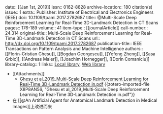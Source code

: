 date:: [[Jan 1st, 2019]]
issn:: 0162-8828
archive-location:: 180 citation(s)
issue:: 1
extra:: Publisher: Institute of Electrical and Electronics Engineers (IEEE)
doi:: 10.1109/tpami.2017.2782687
title:: @Multi-Scale Deep Reinforcement Learning for Real-Time 3D-Landmark Detection in CT Scans
pages:: 176-189
volume:: 41
item-type:: [[journalArticle]]
call-number:: 24.314
original-title:: Multi-Scale Deep Reinforcement Learning for Real-Time 3D-Landmark Detection in CT Scans
url:: http://dx.doi.org/10.1109/tpami.2017.2782687
publication-title:: IEEE Transactions on Pattern Analysis and Machine Intelligence
authors:: [[Florin-Cristian Ghesu]], [[Bogdan Georgescu]], [[Yefeng Zheng]], [[Sasa Grbic]], [[Andreas Maier]], [[Joachim Hornegger]], [[Dorin Comaniciu]]
library-catalog:: 1
links:: [Local library](zotero://select/library/items/CT67MLHA), [Web library](https://www.zotero.org/users/8746250/items/CT67MLHA)

- [[Attachments]]
	- [Ghesu et al_2019_Multi-Scale Deep Reinforcement Learning for Real-Time 3D-Landmark Detection in.pdf](https://sci.bban.top/pdf/10.1109/TPAMI.2017.2782687.pdf#view=FitH) {{zotero-imported-file X8P8AN56, "Ghesu et al_2019_Multi-Scale Deep Reinforcement Learning for Real-Time 3D-Landmark Detection in.pdf"}}
- 在 [[@An Artificial Agent for Anatomical Landmark Detection in Medical Images]]上改进而来